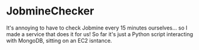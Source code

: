 JobmineChecker
==============

It's annoying to have to check Jobmine every 15 minutes ourselves... so I made a service that does it for us!
So far it's just a Python script interacting with MongoDB, sitting on an EC2 isntance.